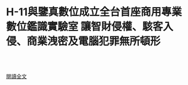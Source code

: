 # H-11與鑒真數位成立全台首座商用專業數位鑑識實驗室 讓智財侵權、駭客入侵、商業洩密及電腦犯罪無所頓形

<!--more-->
<!--236-->
<br><br/>

[閱讀全文](https://www.digitimes.com.tw/iot/article.asp?cat=130&id=167736)

